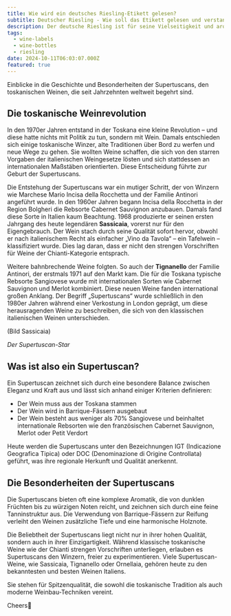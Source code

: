 ```yaml
---
title: Wie wird ein deutsches Riesling-Etikett gelesen?
subtitle: Deutscher Riesling - Wie soll das Etikett gelesen und verstanden werden?
description: Der deutsche Riesling ist für seine Vielseitigkeit und aromatische Komplexität bekannt. Um die beste Flasche auszuwählen, ist es wichtig, das Etikett des deutschen Rieslings zu verstehen.
tags:
  - wine-labels
  - wine-bottles
  - riesling
date: 2024-10-11T06:03:07.000Z
featured: true
---
```


Einblicke in die Geschichte und Besonderheiten der Supertuscans, den toskanischen Weinen, die seit Jahrzehnten weltweit begehrt sind.

## Die toskanische Weinrevolution

In den 1970er Jahren entstand in der Toskana eine kleine Revolution – und diese hatte nichts mit Politik zu tun, sondern mit Wein. Damals entschieden sich einige toskanische Winzer, alte Traditionen über Bord zu werfen und neue Wege zu gehen. Sie wollten Weine schaffen, die sich von den starren Vorgaben der italienischen Weingesetze lösten und sich stattdessen an internationalen Maßstäben orientierten. Diese Entscheidung führte zur Geburt der Supertuscans.

Die Entstehung der Supertuscans war ein mutiger Schritt, der von Winzern wie Marchese Mario Incisa della Rocchetta und der Familie Antinori angeführt wurde. In den 1960er Jahren begann Incisa della Rocchetta in der Region Bolgheri die Rebsorte Cabernet Sauvignon anzubauen. Damals fand diese Sorte in Italien kaum Beachtung. 1968 produzierte er seinen ersten Jahrgang des heute legendären **Sassicaia**, vorerst nur für den Eigengebrauch. Der Wein stach durch seine Qualität sofort hervor, obwohl er nach italienischem Recht als einfacher „Vino da Tavola“ – ein Tafelwein – klassifiziert wurde. Dies lag daran, dass er nicht den strengen Vorschriften für Weine der Chianti-Kategorie entsprach.

Weitere bahnbrechende Weine folgten. So auch der **Tignanello** der Familie Antinori, der erstmals 1971 auf den Markt kam. Die für die Toskana typische Rebsorte Sangiovese wurde mit internationalen Sorten wie Cabernet Sauvignon und Merlot kombiniert. Diese neuen Weine fanden international großen Anklang.  Der Begriff „Supertuscans“ wurde schließlich in den 1980er Jahren während einer Verkostung in London geprägt, um diese herausragenden Weine zu beschreiben, die sich von den klassischen italienischen Weinen unterschieden.

(Bild Sassicaia)

_Der Supertuscan-Star_

## Was ist also ein Supertuscan?

Ein Supertuscan zeichnet sich durch eine besondere Balance zwischen Eleganz und Kraft aus und lässt sich anhand einiger Kriterien definieren:

- Der Wein muss aus der Toskana stammen
- Der Wein wird in Barrique-Fässern ausgebaut
- Der Wein besteht aus weniger als 70% Sangiovese und beinhaltet internationale Rebsorten wie den französischen Cabernet Sauvignon, Merlot oder Petit Verdort

Heute werden die Supertuscans unter den Bezeichnungen IGT (Indicazione Geografica Tipica) oder DOC (Denominazione di Origine Controllata) geführt, was ihre regionale Herkunft und Qualität anerkennt.

## Die Besonderheiten der Supertuscans

Die Supertuscans bieten oft eine komplexe Aromatik, die von dunklen Früchten bis zu würzigen Noten reicht, und zeichnen sich durch eine feine Tanninstruktur aus. Die Verwendung von Barrique-Fässern zur Reifung verleiht den Weinen zusätzliche Tiefe und eine harmonische Holznote.

Die Beliebtheit der Supertuscans liegt nicht nur in ihrer hohen Qualität, sondern auch in ihrer Einzigartigkeit. Während klassische toskanische Weine wie der Chianti strengen Vorschriften unterliegen, erlauben es Supertuscans den Winzern, freier zu experimentieren. Viele Supertuscan-Weine, wie Sassicaia, Tignanello oder Ornellaia, gehören heute zu den bekanntesten und besten Weinen Italiens.

Sie stehen für Spitzenqualität, die sowohl die toskanische Tradition als auch moderne Weinbau-Techniken vereint.

Cheers🍷
